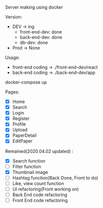 <!-- @format -->

Server making using docker

Version:

- DEV -> ing
  - front-end-dev: done
  - back-end-dev: done
  - db-dev: done
- Prod -> None

Usage:

- front-end coding -> ./front-end-dev/react
- back-end coding -> ./back-end-dev/app

docker-compose up

Pages:

- [x] Home
- [x] Search
- [x] Login
- [x] Register
- [x] Profile
- [x] Upload
- [x] PaperDetail
- [x] EditPaper

Remained(2020.04.02 updated) :
- [x] Search function
- [ ] Filter function
- [x] Thumbnail image
- [ ] Hashtag function(Back Done, Front to do)
- [ ] Like, view count function
- [ ] UI refactoring(Front working on)
- [ ] Back End code refactoring
- [ ] Front End code refactoring

